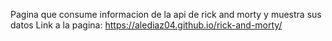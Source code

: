 Pagina que consume informacion de la api de rick and morty y muestra sus datos
Link a la pagina:
https://alediaz04.github.io/rick-and-morty/
